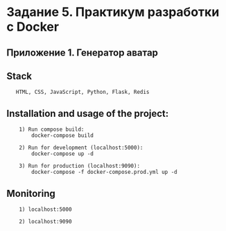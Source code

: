 #  Задание 5. Практикум разработки с Docker
## Приложение 1. Генератор аватар

## Stack
```
   HTML, CSS, JavaScript, Python, Flask, Redis
```
## Installation and usage of the project:
```
    1) Run compose build: 
        docker-compose build
```

```
    2) Run for development (localhost:5000):
        docker-compose up -d
``` 
```
    3) Run for production (localhost:9090):    
        docker-compose -f docker-compose.prod.yml up -d
```
## Monitoring
```
    1) localhost:5000
``` 
```
    2) localhost:9090
```